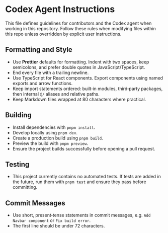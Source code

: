 # Codex Agent Instructions

This file defines guidelines for contributors and the Codex agent when
working in this repository. Follow these rules when modifying files
within this repo unless overridden by explicit user instructions.

## Formatting and Style

- Use **Prettier** defaults for formatting. Indent with two spaces,
  keep semicolons, and prefer double quotes in JavaScript/TypeScript.
- End every file with a trailing newline.
- Use TypeScript for React components. Export components using named
  exports and arrow functions.
- Keep import statements ordered: built‑in modules, third‑party
  packages, then internal `@/` aliases and relative paths.
- Keep Markdown files wrapped at 80 characters where practical.

## Building

- Install dependencies with `pnpm install`.
- Develop locally using `pnpm dev`.
- Create a production build using `pnpm build`.
- Preview the build with `pnpm preview`.
- Ensure the project builds successfully before opening a pull request.

## Testing

- This project currently contains no automated tests. If tests are
  added in the future, run them with `pnpm test` and ensure they pass
  before committing.

## Commit Messages

- Use short, present‑tense statements in commit messages,
  e.g. `Add Navbar component` or `Fix build error`.
- The first line should be under 72 characters.

